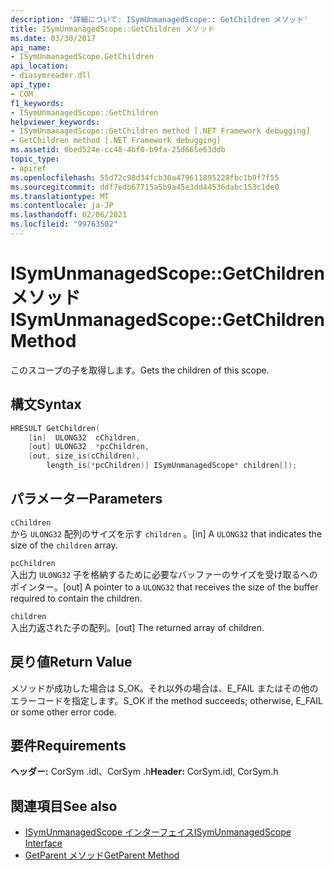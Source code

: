 ```yaml
---
description: '詳細について: ISymUnmanagedScope:: GetChildren メソッド'
title: ISymUnmanagedScope::GetChildren メソッド
ms.date: 03/30/2017
api_name:
- ISymUnmanagedScope.GetChildren
api_location:
- diasymreader.dll
api_type:
- COM
f1_keywords:
- ISymUnmanagedScope::GetChildren
helpviewer_keywords:
- ISymUnmanagedScope::GetChildren method [.NET Framework debugging]
- GetChildren method [.NET Framework debugging]
ms.assetid: 0bed524e-cc48-4bf0-b9fa-25d665e63ddb
topic_type:
- apiref
ms.openlocfilehash: 55d72c98d34fcb30a479611895228fbc1b9f7f55
ms.sourcegitcommit: ddf7edb67715a5b9a45e3dd44536dabc153c1de0
ms.translationtype: MT
ms.contentlocale: ja-JP
ms.lasthandoff: 02/06/2021
ms.locfileid: "99763502"
---
```

# <a name="isymunmanagedscopegetchildren-method"></a><span data-ttu-id="8d47f-103">ISymUnmanagedScope::GetChildren メソッド</span><span class="sxs-lookup"><span data-stu-id="8d47f-103">ISymUnmanagedScope::GetChildren Method</span></span>

<span data-ttu-id="8d47f-104">このスコープの子を取得します。</span><span class="sxs-lookup"><span data-stu-id="8d47f-104">Gets the children of this scope.</span></span>  
  
## <a name="syntax"></a><span data-ttu-id="8d47f-105">構文</span><span class="sxs-lookup"><span data-stu-id="8d47f-105">Syntax</span></span>  
  
```cpp  
HRESULT GetChildren(  
    [in]  ULONG32  cChildren,  
    [out] ULONG32  *pcChildren,  
    [out, size_is(cChildren),  
        length_is(*pcChildren)] ISymUnmanagedScope* children[]);  
```  
  
## <a name="parameters"></a><span data-ttu-id="8d47f-106">パラメーター</span><span class="sxs-lookup"><span data-stu-id="8d47f-106">Parameters</span></span>  

 `cChildren`  
 <span data-ttu-id="8d47f-107">から `ULONG32` 配列のサイズを示す `children` 。</span><span class="sxs-lookup"><span data-stu-id="8d47f-107">[in] A `ULONG32` that indicates the size of the `children` array.</span></span>  
  
 `pcChildren`  
 <span data-ttu-id="8d47f-108">入出力 `ULONG32` 子を格納するために必要なバッファーのサイズを受け取るへのポインター。</span><span class="sxs-lookup"><span data-stu-id="8d47f-108">[out] A pointer to a `ULONG32` that receives the size of the buffer required to contain the children.</span></span>  
  
 `children`  
 <span data-ttu-id="8d47f-109">入出力返された子の配列。</span><span class="sxs-lookup"><span data-stu-id="8d47f-109">[out] The returned array of children.</span></span>  
  
## <a name="return-value"></a><span data-ttu-id="8d47f-110">戻り値</span><span class="sxs-lookup"><span data-stu-id="8d47f-110">Return Value</span></span>  

 <span data-ttu-id="8d47f-111">メソッドが成功した場合は S_OK。それ以外の場合は、E_FAIL またはその他のエラーコードを指定します。</span><span class="sxs-lookup"><span data-stu-id="8d47f-111">S_OK if the method succeeds; otherwise, E_FAIL or some other error code.</span></span>  
  
## <a name="requirements"></a><span data-ttu-id="8d47f-112">要件</span><span class="sxs-lookup"><span data-stu-id="8d47f-112">Requirements</span></span>  

 <span data-ttu-id="8d47f-113">**ヘッダー:** CorSym .idl、CorSym .h</span><span class="sxs-lookup"><span data-stu-id="8d47f-113">**Header:** CorSym.idl, CorSym.h</span></span>  
  
## <a name="see-also"></a><span data-ttu-id="8d47f-114">関連項目</span><span class="sxs-lookup"><span data-stu-id="8d47f-114">See also</span></span>

- [<span data-ttu-id="8d47f-115">ISymUnmanagedScope インターフェイス</span><span class="sxs-lookup"><span data-stu-id="8d47f-115">ISymUnmanagedScope Interface</span></span>](isymunmanagedscope-interface.md)
- [<span data-ttu-id="8d47f-116">GetParent メソッド</span><span class="sxs-lookup"><span data-stu-id="8d47f-116">GetParent Method</span></span>](isymunmanagedscope-getparent-method.md)
